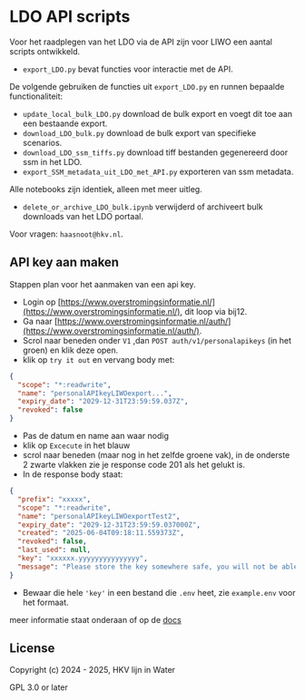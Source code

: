 # LDO API scripts

Voor het raadplegen van het LDO via de API zijn voor LIWO een aantal scripts ontwikkeld.

- `export_LDO.py` bevat functies voor interactie met de API.

De volgende gebruiken de functies uit `export_LDO.py` en runnen bepaalde functionaliteit:

- `update_local_bulk_LDO.py` download de bulk export en voegt dit toe aan een bestaande export.
- `download_LDO_bulk.py` download de bulk export van specifieke scenarios.
- `download_LDO_ssm_tiffs.py` download tiff bestanden gegenereerd door ssm in het LDO.
- `export_SSM_metadata_uit_LDO_met_API.py` exporteren van ssm metadata.

Alle notebooks zijn identiek, alleen met meer uitleg.

- `delete_or_archive_LDO_bulk.ipynb` verwijderd of archiveert bulk downloads van het LDO portaal.

Voor vragen: `haasnoot@hkv.nl`.

## API key aan maken

Stappen plan voor het aanmaken van een api key.

- Login op [https://www.overstromingsinformatie.nl/](https://www.overstromingsinformatie.nl/), dit loop via bij12.
- Ga naar [https://www.overstromingsinformatie.nl/auth/](https://www.overstromingsinformatie.nl/auth/).
- Scrol naar beneden onder `V1` ,dan `POST auth/v1/personalapikeys` (in het groen) en klik deze open.
- klik op `try it out` en vervang body met:

```json
{
  "scope": "*:readwrite",
  "name": "personalAPIkeyLIWOexport...",
  "expiry_date": "2029-12-31T23:59:59.037Z",
  "revoked": false
}
```

- Pas de datum en name aan waar nodig
- klik op `Excecute` in het blauw
- scrol naar beneden (maar nog in het zelfde groene vak), in de onderste 2 zwarte vlakken zie je response code 201 als het gelukt is.
- In de response body staat: 

```json
{
  "prefix": "xxxxx",
  "scope": "*:readwrite",
  "name": "personalAPIkeyLIWOexportTest2",
  "expiry_date": "2029-12-31T23:59:59.037000Z",
  "created": "2025-06-04T09:18:11.559373Z",
  "revoked": false,
  "last_used": null,
  "key": "xxxxxx.yyyyyyyyyyyyyyy",
  "message": "Please store the key somewhere safe, you will not be able to see it again."
}
```

- Bewaar die hele `'key'` in een bestand die `.env` heet, zie `example.env` voor het formaat.

meer informatie staat onderaan of op de [docs](https://www.overstromingsinformatie.nl/api/v1/docs)

## License

Copyright (c) 2024 - 2025, HKV lijn in Water

GPL 3.0 or later
